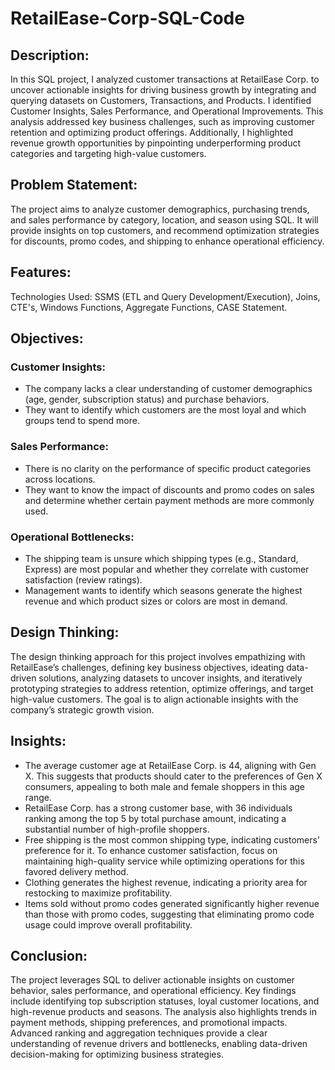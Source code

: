 # RetailEase-Corp-SQL-Code
## Description:
In this SQL project, I analyzed customer transactions at RetailEase Corp. to uncover actionable insights for driving business growth by integrating and querying datasets on Customers, Transactions, and Products. I identified Customer Insights, Sales Performance, and Operational Improvements. This analysis addressed key business challenges, such as improving customer retention and optimizing product offerings. Additionally, I highlighted revenue growth opportunities by pinpointing underperforming product categories and targeting high-value customers.
## Problem Statement:
The project aims to analyze customer demographics, purchasing trends, and sales performance by category, location, and season using SQL. It will provide insights on top customers, and recommend optimization strategies for discounts, promo codes, and shipping to enhance operational efficiency.
## Features:
Technologies Used: SSMS (ETL and Query Development/Execution), Joins, CTE's, Windows Functions, Aggregate Functions, CASE Statement.
## Objectives:
### Customer Insights:
* The company lacks a clear understanding of customer demographics (age, gender, subscription status) and purchase behaviors.
* They want to identify which customers are the most loyal and which groups tend to spend more.
### Sales Performance:
* There is no clarity on the performance of specific product categories across locations.
* They want to know the impact of discounts and promo codes on sales and determine whether certain payment methods are more commonly used.
### Operational Bottlenecks:
* The shipping team is unsure which shipping types (e.g., Standard, Express) are most popular and whether they correlate with customer satisfaction (review ratings).
* Management wants to identify which seasons generate the highest revenue and which product sizes or colors are most in demand.
## Design Thinking:
The design thinking approach for this project involves empathizing with RetailEase’s challenges, defining key business objectives, ideating data-driven solutions, analyzing datasets to uncover insights, and iteratively prototyping strategies to address retention, optimize offerings, and target high-value customers. The goal is to align actionable insights with the company’s strategic growth vision.
## Insights:
* The average customer age at RetailEase Corp. is 44, aligning with Gen X. This suggests that products should cater to the preferences of Gen X consumers, appealing to both male and female shoppers in this age range.
* RetailEase Corp. has a strong customer base, with 36 individuals ranking among the top 5 by total purchase amount, indicating a substantial number of high-profile shoppers.
* Free shipping is the most common shipping type, indicating customers’ preference for it. To enhance customer satisfaction, focus on maintaining high-quality service while optimizing operations for this favored delivery method.
* Clothing generates the highest revenue, indicating a priority area for restocking to maximize profitability.
* Items sold without promo codes generated significantly higher revenue than those with promo codes, suggesting that eliminating promo code usage could improve overall profitability.
## Conclusion:
The project leverages SQL to deliver actionable insights on customer behavior, sales performance, and operational efficiency. Key findings include identifying top subscription statuses, loyal customer locations, and high-revenue products and seasons. The analysis also highlights trends in payment methods, shipping preferences, and promotional impacts. Advanced ranking and aggregation techniques provide a clear understanding of revenue drivers and bottlenecks, enabling data-driven decision-making for optimizing business strategies.
